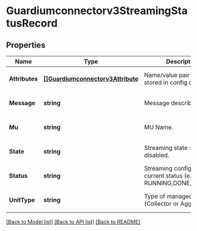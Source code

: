 # Guardiumconnectorv3StreamingStatusRecord

## Properties
Name | Type | Description | Notes
------------ | ------------- | ------------- | -------------
**Attributes** | [**[]Guardiumconnectorv3Attribute**](guardiumconnectorv3Attribute.md) | Name/value pair attributes stored in config db. | [optional] [default to null]
**Message** | **string** | Message describing status. | [optional] [default to null]
**Mu** | **string** | MU Name. | [optional] [default to null]
**State** | **string** | Streaming state : enabled, disabled. | [optional] [default to null]
**Status** | **string** | Streaming configuration current status (e.g RUNNING,DONE,FAILED,...). | [optional] [default to null]
**UnitType** | **string** | Type of managed unit (Collector or Aggregator). | [optional] [default to null]

[[Back to Model list]](../README.md#documentation-for-models) [[Back to API list]](../README.md#documentation-for-api-endpoints) [[Back to README]](../README.md)

